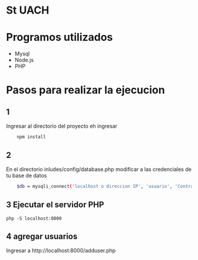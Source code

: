 # St UACH
# Programos utilizados
- Mysql 
- Node.js
- PHP
# Pasos para realizar la ejecucion

## 1
Ingresar al directorio del proyecto eh ingresar 
```
    npm install
```

## 2 
En el directorio inludes/config/database.php modificar a las credenciales de tu base de datos

```bash
    $db = mysqli_connect('localhost o direccion IP', 'usuario', 'Contraseña', 'nombres_base_de_datos');
```

## 3 Ejecutar el servidor PHP

```
php -S localhost:8000
```

## 4 agregar usuarios
Ingresar a http://localhost:8000/adduser.php
